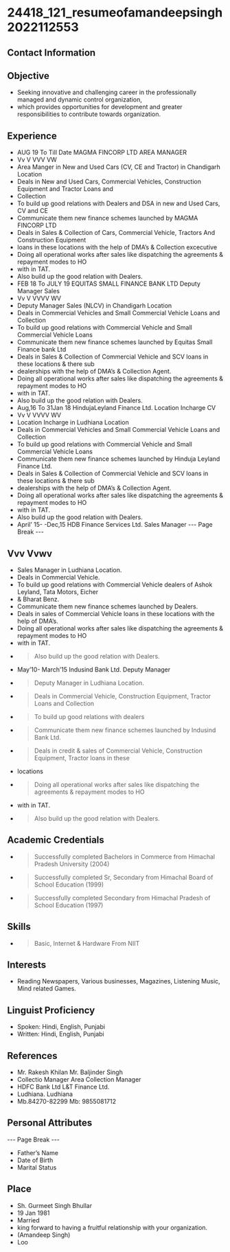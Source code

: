 # 24418_121_resumeofamandeepsingh2022112553

## Contact Information



## Objective

* Seeking innovative and challenging career in the professionally managed and dynamic control organization,
* which provides opportunities for development and greater responsibilities to contribute towards organization.


## Experience

* AUG 19 To Till Date MAGMA FINCORP LTD AREA MANAGER
* Vv V VVV VW
* Area Manger in New and Used Cars (CV, CE and Tractor) in Chandigarh Location
* Deals in New and Used Cars, Commercial Vehicles, Construction Equipment and Tractor Loans and
* Collection
* To build up good relations with Dealers and DSA in new and Used Cars, CV and CE
* Communicate them new finance schemes launched by MAGMA FINCORP LTD
* Deals in Sales & Collection of Cars, Commercial Vehicle, Tractors And Construction Equipment
* loans in these locations with the help of DMA’s & Collection excecutive
* Doing all operational works after sales like dispatching the agreements & repayment modes to HO
* with in TAT.
* Also build up the good relation with Dealers.
* FEB 18 To JULY 19 EQUITAS SMALL FINANCE BANK LTD Deputy Manager Sales
* Vv V VVVV WV
* Deputy Manager Sales (NLCV) in Chandigarh Location
* Deals in Commercial Vehicles and Small Commercial Vehicle Loans and Collection
* To build up good relations with Commercial Vehicle and Small Commercial Vehicle Loans
* Communicate them new finance schemes launched by Equitas Small Finance bank Ltd
* Deals in Sales & Collection of Commercial Vehicle and SCV loans in these locations & there sub
* dealerships with the help of DMA’s & Collection Agent.
* Doing all operational works after sales like dispatching the agreements & repayment modes to HO
* with in TAT.
* Also build up the good relation with Dealers.
* Aug,16 To 31Jan 18 HindujaLeyland Finance Ltd. Location Incharge CV
* Vv V VVVV WV
* Location Incharge in Ludhiana Location
* Deals in Commercial Vehicles and Small Commercial Vehicle Loans and Collection
* To build up good relations with Commercial Vehicle and Small Commercial Vehicle Loans
* Communicate them new finance schemes launched by Hinduja Leyland Finance Ltd.
* Deals in Sales & Collection of Commercial Vehicle and SCV loans in these locations & there sub
* dealerships with the help of DMA’s & Collection Agent.
* Doing all operational works after sales like dispatching the agreements & repayment modes to HO
* with in TAT.
* Also build up the good relation with Dealers.
* April’ 15- -Dec,15 HDB Finance Services Ltd. Sales Manager
--- Page Break ---


## Vvv Vvwv

* Sales Manager in Ludhiana Location.
* Deals in Commercial Vehicle.
* To build up good relations with Commercial Vehicle dealers of Ashok Leyland, Tata Motors, Eicher
* & Bharat Benz.
* Communicate them new finance schemes launched by Dealers.
* Deals in sales of Commercial Vehicle loans in these locations with the help of DMA’s.
* Doing all operational works after sales like dispatching the agreements & repayment modes to HO
* with in TAT.
* > Also build up the good relation with Dealers.
* May’10- March’15 Indusind Bank Ltd. Deputy Manager
* > Deputy Manager in Ludhiana Location.
* > Deals in Commercial Vehicle, Construction Equipment, Tractor Loans and Collection
* > To build up good relations with dealers
* > Communicate them new finance schemes launched by Indusind Bank Ltd.
* > Deals in credit & sales of Commercial Vehicle, Construction Equipment, Tractor loans in these
* locations
* > Doing all operational works after sales like dispatching the agreements & repayment modes to HO
* with in TAT.
* > Also build up the good relation with Dealers.


## Academic Credentials

* > Successfully completed Bachelors in Commerce from Himachal Pradesh University (2004)
* > Successfully completed Sr, Secondary from Himachal Board of School Education (1999)
* > Successfully completed Secondary from Himachal Pradesh of School Education (1997)


## Skills

* > Basic, Internet & Hardware From NIIT


## Interests

* Reading Newspapers, Various businesses, Magazines, Listening Music, Mind related Games.


## Linguist Proficiency

* Spoken: Hindi, English, Punjabi
* Written: Hindi, English, Punjabi


## References

* Mr. Rakesh Khilan Mr. Baljinder Singh
* Collectio Manager Area Collection Manager
* HDFC Bank Ltd L&T Finance Ltd.
* Ludhiana. Ludhiana
* Mb.84270-82299 Mb: 9855081712


## Personal Attributes

--- Page Break ---
* Father’s Name
* Date of Birth
* Marital Status


## Place

* Sh. Gurmeet Singh Bhullar
* 19 Jan 1981
* Married
* king forward to having a fruitful relationship with your organization.
* (Amandeep Singh)
* Loo

